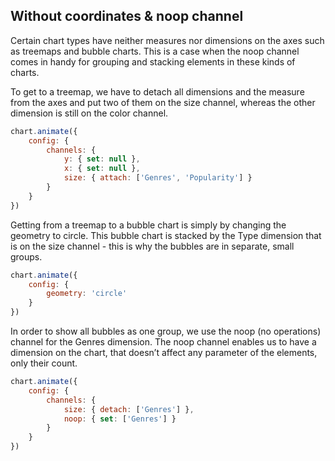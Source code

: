 ## Without coordinates & noop channel

Certain chart types have neither measures nor dimensions on the axes such as 
treemaps and bubble charts. This is a case when the noop channel comes in handy 
for grouping and stacking elements in these kinds of charts.

To get to a treemap, we have to detach all dimensions and the measure from the 
axes and put two of them on the size channel, whereas the other dimension is 
still on the color channel.

```javascript { "title": "Treemap" }
chart.animate({
	config: {
		channels: {
			y: { set: null },
			x: { set: null },
			size: { attach: ['Genres', 'Popularity'] }
		}
	}
})
```

Getting from a treemap to a bubble chart is simply by changing the geometry to 
circle. This bubble chart is stacked by the Type dimension that is on the size 
channel - this is why the bubbles are in separate, small groups.

```javascript { "title": "Bubble chart - stacked" }
chart.animate({
	config: {
		geometry: 'circle'
	}
})
```

In order to show all bubbles as one group, we use the noop (no operations) channel for the Genres dimension. The noop channel enables us to have a dimension on the chart, that doesn’t affect any parameter of the elements, only their count.

```javascript { "title": "Bubble chart - grouped - using the noop channel" }
chart.animate({
	config: {
		channels: {
			size: { detach: ['Genres'] },
			noop: { set: ['Genres'] }
		}
	}
})
```
